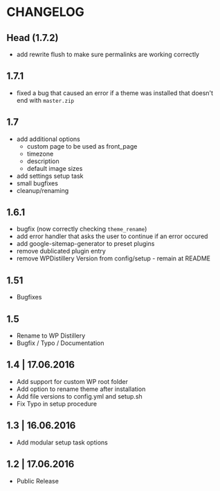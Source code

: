 
# CHANGELOG

## Head (1.7.2)
* add rewrite flush to make sure permalinks are working correctly

## 1.7.1
* fixed a bug that caused an error if a theme was installed that doesn't end with `master.zip`

## 1.7
* add additional options
  * custom page to be used as front_page
  * timezone
  * description
  * default image sizes
* add settings setup task
* small bugfixes
* cleanup/renaming

## 1.6.1
* bugfix (now correctly checking `theme_rename`)
* add error handler that asks the user to continue if an error occured
* add google-sitemap-generator to preset plugins
* remove dublicated plugin entry
* remove WPDistillery Version from config/setup - remain at README

## 1.51
* Bugfixes

## 1.5
* Rename to WP Distillery
* Bugfix / Typo / Documentation

## 1.4 | 17.06.2016
* Add support for custom WP root folder
* Add option to rename theme after installation
* Add file versions to config.yml and setup.sh
* Fix Typo in setup procedure


## 1.3 | 16.06.2016
* Add modular setup task options

## 1.2 | 17.06.2016
* Public Release
